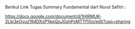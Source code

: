Berikut Link Tugas Summary Fundamental dart Nurul Safitri :

https://docs.google.com/document/d/1HIRMUK-2Llp3eOvuz194DXzP1jkpQoJGshPsMTTf1Go/edit?usp=sharing